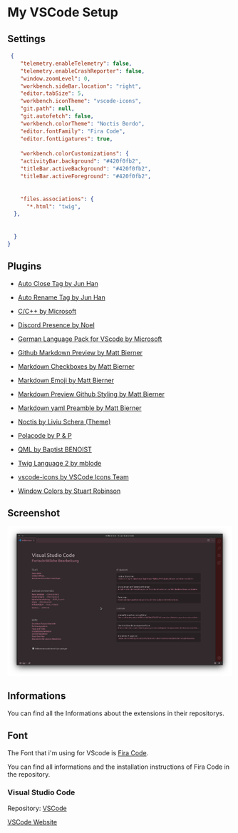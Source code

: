 # My VSCode Setup

## Settings

```json
 {
    "telemetry.enableTelemetry": false,
    "telemetry.enableCrashReporter": false,
    "window.zoomLevel": 0,
    "workbench.sideBar.location": "right",
    "editor.tabSize": 5,
    "workbench.iconTheme": "vscode-icons",
    "git.path": null,
    "git.autofetch": false,
    "workbench.colorTheme": "Noctis Bordo",
    "editor.fontFamily": "Fira Code",
    "editor.fontLigatures": true, 

    "workbench.colorCustomizations": {
    "activityBar.background": "#420f0fb2",
    "titleBar.activeBackground": "#420f0fb2",
    "titleBar.activeForeground": "#420f0fb2",


    "files.associations": {
      "*.html": "twig",
  },
  

  }
}
```

## Plugins
+ [Auto Close Tag by Jun Han](https://marketplace.visualstudio.com/items?itemName=formulahendry.auto-close-tag)

+ [Auto Rename Tag by Jun Han](https://marketplace.visualstudio.com/items?itemName=formulahendry.auto-rename-tag)

+ [C/C++ by Microsoft](https://marketplace.visualstudio.com/items?itemName=ms-vscode.cpptools)

+ [Discord Presence by Noel](https://marketplace.visualstudio.com/items?itemName=icrawl.discord-vscode)

+ [German Language Pack for VScode by Microsoft](https://marketplace.visualstudio.com/items?itemName=MS-CEINTL.vscode-language-pack-de)

+ [Github Markdown Preview by Matt Bierner](https://marketplace.visualstudio.com/items?itemName=bierner.github-markdown-preview)

+ [Markdown Checkboxes by Matt Bierner](https://marketplace.visualstudio.com/items?itemName=bierner.markdown-checkbox)

+ [Markdown Emoji by Matt Bierner](https://marketplace.visualstudio.com/items?itemName=bierner.markdown-emoji)

+ [Markdown Preview Github Styling by Matt Bierner](https://marketplace.visualstudio.com/items?itemName=bierner.markdown-preview-github-styles)

+ [Markdown yaml Preamble by Matt Bierner](https://marketplace.visualstudio.com/items?itemName=bierner.markdown-yaml-preamble)

+ [Noctis by Liviu Schera (Theme)](https://marketplace.visualstudio.com/items?itemName=liviuschera.noctis)

+ [Polacode by P & P](https://marketplace.visualstudio.com/items?itemName=pnp.polacode)

+ [QML by Baptist BENOIST](https://marketplace.visualstudio.com/items?itemName=bbenoist.QML)

+ [Twig Language 2 by mblode](https://marketplace.visualstudio.com/items?itemName=mblode.twig-language-2)

+ [vscode-icons by VSCode Icons Team](https://marketplace.visualstudio.com/items?itemName=vscode-icons-team.vscode-icons)

+ [Window Colors by Stuart Robinson](https://marketplace.visualstudio.com/items?itemName=stuart.unique-window-colors)


## Screenshot
![Screenshot](https://github.com/crydotsnake/my-vscode-setup/raw/master/img/screenshot.png?raw=true)

## Informations
You can find all the Informations about the extensions in their repositorys.

## Font

The Font that i'm using for VScode is [Fira Code](https://github.com/tonsky/FiraCode).

You can find all informations and the installation instructions of Fira Code in the repository.

### Visual Studio Code
Repository: [VSCode](https://github.com/microsoft/vscode)

[VSCode Website](https://code.visualstudio.com)
